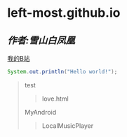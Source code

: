 # left-most.github.io
## *作者:雪山白凤凰*
[我的B站](https://space.bilibili.com/190593497)
```java
System.out.println("Hello world!");
```
>test
>>love.html
>>
>MyAndroid
>>LocalMusicPlayer
